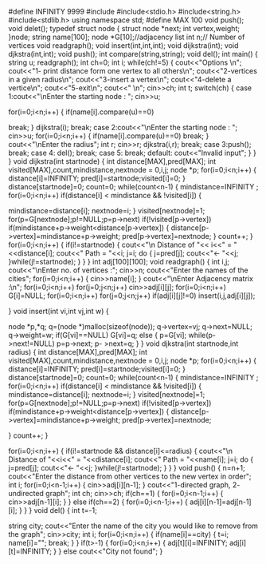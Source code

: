 #define INFINITY 9999 
#include<iostream> 
#include<stdio.h> 
#include<string.h> 
#include<stdlib.h> 
    using namespace std; 
    #define MAX 100
    void push(); 
    void delet();
    typedef struct node
    {
        struct node *next; int vertex,weight;
    }node;
    string name[100];
    node *G[10];//adjacency list int n;// Number of vertices void readgraph();
    void insert(int,int,int); void dijkstra(int);
    void djkstra(int,int); void push();
    int compare(string,string); void del();
int main()
{
string u; readgraph(); int ch=0;
int i; while(ch!=5)
{
cout<<"Options	\n"; cout<<"1- print distance form one
vertex to all others\n"; cout<<"2-vertices in a given radius\n"; cout<<"3-insert a vertex\n";
cout<<"4-delete a vertice\n"; cout<<"5-exit\n";
cout<<" 	\n"; cin>>ch;
int t; switch(ch)
{
case 1:cout<<"\nEnter the starting node : "; cin>>u;

 
for(i=0;i<n;i++)
{
if(name[i].compare(u)==0)

break;
}
dijkstra(i); break;
case 2:cout<<"\nEnter the starting node : "; cin>>u;
for(i=0;i<n;i++)
{
if(name[i].compare(u)==0) break;
}
cout<<"\nEnter the radius"; int r;
cin>>r; djkstra(i,r); break;
case 3:push(); break;
case 4: del(); break;
case 5: break;
default: cout<<"Invalid input";
}
}
}
void dijkstra(int startnode)
{
int distance[MAX],pred[MAX];
int visited[MAX],count,mindistance,nextnode = 0,i,j; node *p;
for(i=0;i<n;i++)
{
distance[i]=INFINITY; pred[i]=startnode;visited[i]=0;
}
distance[startnode]=0; count=0; while(count<n-1)
{
mindistance=INFINITY ; for(i=0;i<n;i++)
if(distance[i] < mindistance && !visited[i])
{
 
mindistance=distance[i]; nextnode=i;
}
visited[nextnode]=1; for(p=G[nextnode];p!=NULL;p=p->next) if(!visited[p->vertex])
if(mindistance+p->weight<distance[p->vertex])
{
distance[p->vertex]=mindistance+p->weight; pred[p->vertex]=nextnode;
}
count++;
}
for(i=0;i<n;i++)
{
if(i!=startnode)
{
cout<<"\n Distance of "<< i<<" = "<<distance[i]; cout<<" Path = "<<i; j=i; do
{
j=pred[j]; cout<<"<- "<<j;
}while(j!=startnode);
}
}
}
int adj[100][100]; void readgraph()
{
int i,j;
cout<<"\nEnter no. of vertices :"; cin>>n;
cout<<"Enter the names of the cities"; for(i=0;i<n;i++)
{
cin>>name[i];
}
cout<<"\nEnter Adjacency matrix :\n"; for(i=0;i<n;i++)
for(j=0;j<n;j++) cin>>adj[i][j]; for(i=0;i<n;i++) G[i]=NULL;
for(i=0;i<n;i++) for(j=0;j<n;j++) if(adj[i][j]!=0)
insert(i,j,adj[i][j]);
 
}
void insert(int vi,int vj,int w)
{

node *p,*q;
q=(node *)malloc(sizeof(node)); q->vertex=vj;
q->next=NULL; q->weight=w; if(G[vi]==NULL)
G[vi]=q; else
{
p=G[vi];
while(p->next!=NULL) p=p->next;
p-	>next=q;
}
}
void djkstra(int startnode,int radius)
{
int distance[MAX],pred[MAX];
int visited[MAX],count,mindistance,nextnode = 0,i,j; node *p;
for(i=0;i<n;i++)
{
distance[i]=INFINITY; pred[i]=startnode;visited[i]=0;
}
distance[startnode]=0; count=0; while(count<n-1)
{
mindistance=INFINITY ; for(i=0;i<n;i++)
if(distance[i] < mindistance && !visited[i])
{
mindistance=distance[i]; nextnode=i;
}
visited[nextnode]=1; for(p=G[nextnode];p!=NULL;p=p->next) if(!visited[p->vertex])
if(mindistance+p->weight<distance[p->vertex])
{
distance[p->vertex]=mindistance+p->weight; pred[p->vertex]=nextnode;
 
}
count++;
}

for(i=0;i<n;i++)
{
if(i!=startnode && distance[i]<=radius)
{
cout<<"\n Distance of "<<i<<" = "<<distance[i]; cout<<" Path = "<<name[i]; j=i; do
{
j=pred[j]; cout<<"<- "<<j;
}while(j!=startnode);
}
}
}
void push()
{
n=n+1;
cout<<"Enter the distance from other vertices to the new vertex in order"; int i;
for(i=0;i<n-1;i++)
{
cin>>adj[i][n-1];
}
cout<<"1-directed graph, 2- undirected graph"; int ch;
cin>>ch; if(ch==1)
{
for(i=0;i<n-1;i++)
{
cin>>adj[n-1][i];
}
}
else if(ch==2)
{
for(i=0;i<n-1;i++)
{
adj[i][n-1]=adj[n-1][i];
}
}
}
void del()
{
int t=-1;
 
string city;
cout<<"Enter the name of the city you would like to remove from the graph"; cin>>city;
int i; for(i=0;i<n;i++)
{
if(name[i]==city)
{
t=i; name[i]=""; break;
}
}
if(t>-1)
{
for(i=0;i<n;i++)
{ adj[t][i]=INFINITY; adj[i][t]=INFINITY;
}
}
else
cout<<"City not found";
}